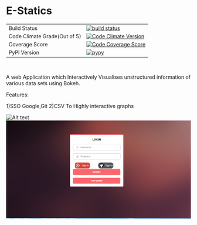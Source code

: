 # E-Statics
<table>
<tr>
 <td>Build Status</td>
<td>
    <a href="https://travis-ci.org/nagnath006/E-Statics">
    <img src="https://travis-ci.org/bokeh/bokeh.svg?branch=master" alt="build status" />
    </a>
  </td></tr>

<tr>  <td>Code Climate Grade(Out of 5)</td><td> <a href="https://codeclimate.com/github/codeclimate/python-test-reporter"/> <img src="https://codeclimate.com/github/codeclimate/python-test-reporter/badges/gpa.svg" alt="Code Climate Version" /></td></tr>
 <tr><td>Coverage Score</td> <td> <a href="https://codeclimate.com/github/codeclimate/python-test-reporter/coverage"/> <img src="https://codeclimate.com/github/codeclimate/python-test-reporter/badges/coverage.svg" alt="Code Coverage Score" /></td></tr>
 <tr>
  <td>PyPI Version</td>
  <td>
    <a href="https://pypi.python.org/pypi/codeclimate-test-reporter"/>
    <img src="https://badge.fury.io/py/codeclimate-test-reporter.svg" alt="pypy" />
  </td>
</tr>
</table>

<br>

A web Application which Interactively Visualises unstructured information of various data sets using Bokeh.

Features:

1)SSO Google,Git
2)CSV To Highly interactive graphs

![Alt text](data.PNG?raw=true "E-Statics")
![Alt text](Capture1.PNG?raw=true "E-Statics")
 



